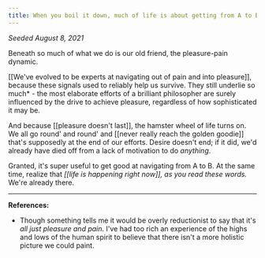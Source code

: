 ```yaml
---
title: When you boil it down, much of life is about getting from A to B
---
```


*Seeded August 8, 2021*

Beneath so much of what we do is our old friend, the pleasure-pain dynamic. 

[[We've evolved to be experts at navigating out of pain and into pleasure]], because these signals used to reliably help us survive. They still underlie so much* - the most elaborate efforts of a brilliant philosopher are surely influenced by the drive to achieve pleasure, regardless of how sophisticated it may be. 

And because [[pleasure doesn't last]], the hamster wheel of life turns on. We all go round' and round' and [[never really reach the golden goodie]] that's supposedly at the end of our efforts. Desire doesn't end; if it did, we'd already have died off from a lack of motivation to do *anything*.

Granted, it's super useful to get good at navigating from A to B. At the same time, realize that *[[life is happening right now]], as you read these words.* We're already there. 

---
**References:**
* Though something tells me it would be overly reductionist to say that it's *all just pleasure and pain*. I've had too rich an experience of the highs and lows of the human spirit to believe that there isn't a more holistic picture we could paint. 

